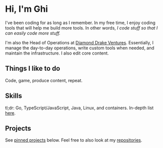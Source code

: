 <!-- markdownlint-disable MD059 -->

# Hi, I'm Ghi

I've been coding for as long as I remember.
In my free time, I enjoy coding tools that will help me build more tools.
In other words, _I code stuff so that I can easily code more stuff._

I'm also the Head of Operations at [Diamond Drake Ventures].
Essentially, I manage the day-to-day operations, write custom tools when needed, and maintain the
infrastructure.
I also edit core content.

## Things I like to do

Code, game, produce content, repeat.

## Skills

tl;dr: Go, TypeScript/JavaScript, Java, Linux, and containers.
In-depth list [here](skills.md).

## Projects

See [pinned projects] below.
Feel free to also look at my [repositories].

[Diamond Drake Ventures]: https://diamonddrake.co/
[pinned projects]: https://github.com/ghifari160
[repositories]: https://github.com/ghifari160?tab=repositories
